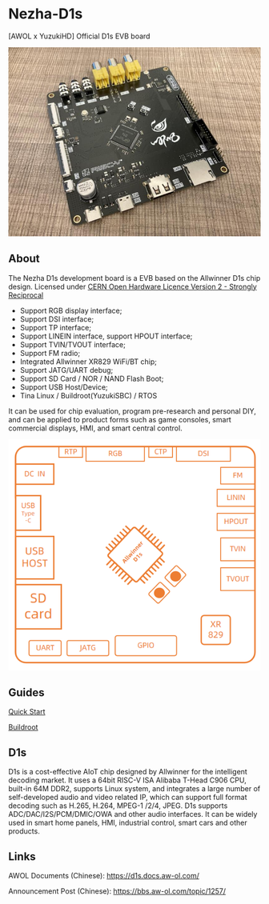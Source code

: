 # Nezha-D1s
[AWOL x YuzukiHD] Official D1s EVB board

![Nezha D1s](.github/assets/Nezha_D1s.jpg)

## About

The Nezha D1s development board is a EVB based on the Allwinner D1s chip design. Licensed under [CERN Open Hardware Licence Version 2 - Strongly Reciprocal](https://spdx.org/licenses/CERN-OHL-S-2.0.html)

- Support RGB display interface;
- Support DSI interface;
- Support TP interface;
- Support LINEIN interface, support HPOUT interface;
- Support TVIN/TVOUT interface;
- Support FM radio;
- Integrated Allwinner XR829 WiFi/BT chip;
- Support JATG/UART debug;
- Support SD Card / NOR / NAND Flash Boot;
- Support USB Host/Device;
- Tina Linux / Buildroot(YuzukiSBC) / RTOS

It can be used for chip evaluation, program pre-research and personal DIY, and can be applied to product forms such as game consoles, smart commercial displays, HMI, and smart central control.

![Nezha D1s Overview](.github/assets/overview.png)

## Guides

[Quick Start](docs/QuickStart.md)

[Buildroot](docs/Buildroot.md)

## D1s

D1s is a cost-effective AIoT chip designed by Allwinner for the intelligent decoding market. It uses a 64bit RISC-V ISA Alibaba T-Head C906 CPU, built-in 64M DDR2, supports Linux system, and integrates a large number of self-developed audio and video related IP, which can support full format decoding such as H.265, H.264, MPEG-1 /2/4, JPEG. D1s supports ADC/DAC/I2S/PCM/DMIC/OWA and other audio interfaces. It can be widely used in smart home panels, HMI, industrial control, smart cars and other products.

## Links

AWOL Documents (Chinese): https://d1s.docs.aw-ol.com/  

Announcement Post (Chinese): https://bbs.aw-ol.com/topic/1257/





